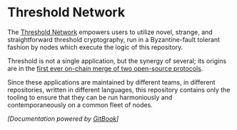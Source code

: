 # Threshold Network

The [Threshold Network](https://threshold.network) empowers users to utilize novel, strange, and straightforward threshold cryptography,
run in a Byzantine-fault tolerant fashion by nodes which execute the logic of this repository.

Threshold is not a single application, but the synergy of several; its origins are in the
[first ever on-chain merge of two open-source protocols](https://blog.threshold.network/threshold-launch/).

Since these applications are maintained by different teams, in different repositories,
written in different languages, this repository contains only the tooling to ensure that
they can be run harmoniously and contemporaneously on a common fleet of nodes.

*[Documentation powered by [GitBook](https://www.gitbook.com/)]*
